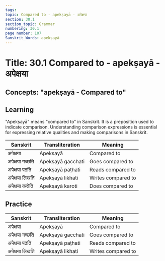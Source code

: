 ```yaml
---
tags:
topic: Compared to - apekṣayā - अपेक्षया
section: 30.1
section_topic: Grammar
numbering: 30.1
page number: 107
Sanskrit_Words: apekṣayā
---
```

# Title: 30.1 Compared to - apekṣayā - अपेक्षया
## Concepts: "apekṣayā - Compared to"

## Learning
"Apekṣayā" means "compared to" in Sanskrit. It is a preposition used to indicate comparison. Understanding comparison expressions is essential for expressing relative qualities and making comparisons in Sanskrit.

| Sanskrit           | Transliteration      | Meaning                          |
| ------------------ | -------------------- | -------------------------------- |
| अपेक्षया          | Apekṣayā             | Compared to                       |
| अपेक्षया गच्छति  | Apekṣayā gacchati    | Goes compared to                  |
| अपेक्षया पठति    | Apekṣayā paṭhati     | Reads compared to                 |
| अपेक्षया लिखति   | Apekṣayā likhati     | Writes compared to                |
| अपेक्षया करोति   | Apekṣayā karoti      | Does compared to                  |

## Practice
| Sanskrit           | Transliteration      | Meaning                          |
| ------------------ | -------------------- | -------------------------------- |
| अपेक्षया          | Apekṣayā             | Compared to                       |
| अपेक्षया गच्छति  | Apekṣayā gacchati    | Goes compared to                  |
| अपेक्षया पठति    | Apekṣayā paṭhati     | Reads compared to                 |
| अपेक्षया लिखति   | Apekṣayā likhati     | Writes compared to                |
